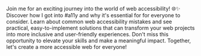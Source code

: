 Join me for an exciting journey into the world of web accessibility! 🌐✨
Discover how I got into #a11y and why it's essential for  for everyone to consider. 
Learn about common web accessibility mistakes and see practical, easy-to-implement solutions that can transform your web projects into more inclusive and user-friendly experiences.
Don't miss this opportunity to elevate your skills and make a meaningful impact. Together, let's create a more accessible web for everyone!